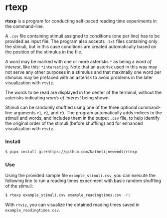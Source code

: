 # rtexp

**rtexp** is a program for conducting self-paced reading time experiments in the command-line.

A `.csv` file containing stimuli assigned to conditions (one per line) has to be provided as input file. The program also accepts `.txt` files containing only the stimuli, but in this case conditions are created automatically based on the position of the stimulus in the file.

A word may be marked with one or more asterisks `*` as being a *word of interest*, like this: `*interesting`. Note that an asterisk used in this way may not serve any other purposes in a stimulus and that maximally one word per stimulus may be prefaced with an asterisk to avoid problems in the later visualization with `rtviz`.

The words to be read are displayed in the center of the terminal, without the asterisks indicating *words of interest* being shown.

Stimuli can be randomly shuffled using one of the three optional command-line arguments `r1`, `r2`, and `r3`.
The program automatically adds indices to the stimuli and words, and includes them in the output `.csv` file, to help identify the original order of the stimuli (before shuffling) and for enhanced visualization with `rtviz`.

### Install

```bash
$ pipx install git+https://github.com/kathelijnewendt/rtexp
```

### Use

Using the provided sample file `example_stimuli.csv`, you can execute the following line to run a reading times experiment with basic random shuffling of the stimuli:
```bash
$ rtexp example_stimuli.csv example_readingtimes.csv -r1
```
With `rtviz`, you can visualize the obtained reading times saved in `example_readingtimes.csv`.
